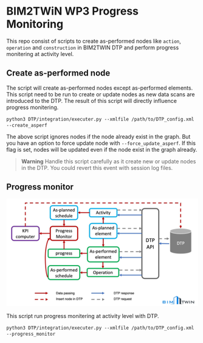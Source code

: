 # BIM2TWiN WP3 Progress Monitoring

This repo consist of scripts to create as-performed nodes like `action`, `operation` and `construction` in BIM2TWIN DTP
and perform progress monitering at activity level.

## Create as-performed node

The script will create as-performed nodes except as-performed elements. This script need to be run to create or update
nodes as new data scans are introduced to the DTP. The result of this script will directly influence progress
monitering.

```shell
python3 DTP/integration/executer.py --xmlfile /path/to/DTP_config.xml --create_asperf
```

The above script ignores nodes if the node already exist in the graph. But you have an option to force update node
with `--force_update_asperf`. If this flag is set, nodes will be updated even if the node exist in the graph already.

> **Warning**
> Handle this script carefully as it create new or update nodes in the DTP. You could revert this event with session log
> files.

## Progress monitor

![B2T progress monitor](assets/porgress.jpg)

This script run progress monitering at activity level with DTP.

```shell
python3 DTP/integration/executer.py --xmlfile /path/to/DTP_config.xml --progress_monitor
```